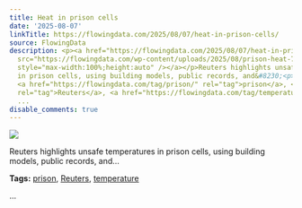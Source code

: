 ```yaml
---
title: Heat in prison cells
date: '2025-08-07'
linkTitle: https://flowingdata.com/2025/08/07/heat-in-prison-cells/
source: FlowingData
description: <p><a href="https://flowingdata.com/2025/08/07/heat-in-prison-cells/"><img
  src="https://flowingdata.com/wp-content/uploads/2025/08/prison-heat-750x556.png"
  style="max-width:100%;height:auto" /></a></p>Reuters highlights unsafe temperatures
  in prison cells, using building models, public records, and&#8230;<p><strong>Tags:</strong>
  <a href="https://flowingdata.com/tag/prison/" rel="tag">prison</a>, <a href="https://flowingdata.com/tag/reuters/"
  rel="tag">Reuters</a>, <a href="https://flowingdata.com/tag/temperature/" rel="tag">temperature</a></p>
  ...
disable_comments: true
---
```

<p><a href="https://flowingdata.com/2025/08/07/heat-in-prison-cells/"><img src="https://flowingdata.com/wp-content/uploads/2025/08/prison-heat-750x556.png" style="max-width:100%;height:auto" /></a></p>Reuters highlights unsafe temperatures in prison cells, using building models, public records, and&#8230;<p><strong>Tags:</strong> <a href="https://flowingdata.com/tag/prison/" rel="tag">prison</a>, <a href="https://flowingdata.com/tag/reuters/" rel="tag">Reuters</a>, <a href="https://flowingdata.com/tag/temperature/" rel="tag">temperature</a></p> ...